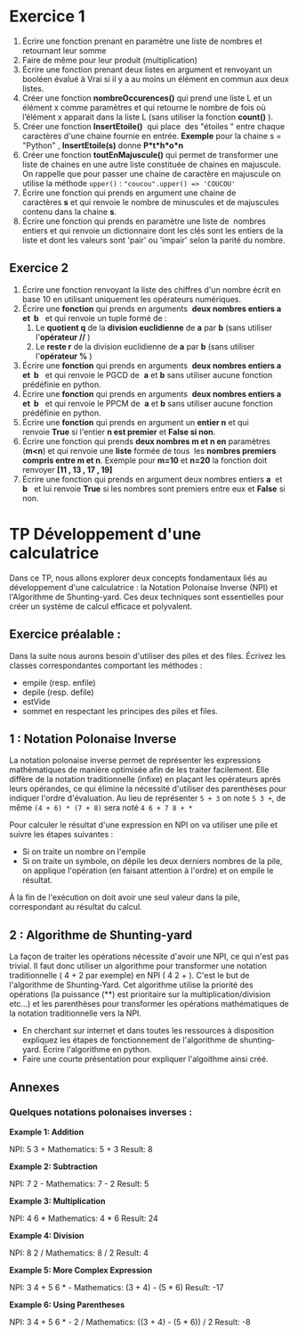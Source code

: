 # Exercice 1
1) Écrire une fonction prenant en paramètre une liste de nombres et retournant leur somme
2) Faire de même pour leur produit (multiplication)
3) Écrire une fonction prenant deux listes en argument et renvoyant un booléen évalué à Vrai si il y a au moins un élément en commun aux deux listes.
4) Créer une fonction **nombreOccurences()** qui prend une liste L et un élément x comme paramètres et qui retourne le nombre de fois où l’élément x apparait dans la liste L (sans utiliser la fonction **count()** ).
5) Créer une fonction **InsertEtoile()**  qui place  des "étoiles " entre chaque caractères d'une chaine fournie en entrée. **Exemple** pour la chaine s = "Python" , **InsertEtoile(s)** donne **P\*t\*h\*o\*n**
6) Créer une fonction **toutEnMajuscule()** qui permet de transformer une liste de chaines en une autre liste constituée de chaines en majuscule. On rappelle que pour passer une chaine de caractère en majuscule on utilise la méthode `upper()` : `"coucou".upper() => 'COUCOU'`
7) Écrire une fonction qui prends en argument une chaine de caractères **s** et qui renvoie le nombre de minuscules et de majuscules contenu dans la chaine **s**.
8) Écrire une fonction qui prends en paramètre une liste de  nombres entiers et qui renvoie un dictionnaire dont les clés sont les entiers de la liste et dont les valeurs sont 'pair' ou 'impair' selon la parité du nombre.

## Exercice 2
1) Écrire une fonction renvoyant la liste des chiffres d'un nombre écrit en base 10 en utilisant uniquement les opérateurs numériques.
2) Écrire une **fonction** qui prends en arguments  **deux nombres entiers a  et  b**   et qui renvoie un tuple formé de :
	1) Le **quotient q** de la **division euclidienne** de **a** par **b** (sans utiliser l'**opérateur //** )
	2) Le **reste r** de la division euclidienne de **a** par **b** (sans utiliser l'**opérateur %** )
3) Écrire une **fonction** qui prends en arguments  **deux nombres entiers a  et  b**   et qui renvoie le PGCD de  **a** et **b** sans utiliser aucune fonction prédéfinie en python.
4) Écrire une **fonction** qui prends en arguments  **deux nombres entiers a  et  b**   et qui renvoie le PPCM de  **a** et **b** sans utiliser aucune fonction prédéfinie en python.
5) Écrire une **fonction** qui prends en argument un **entier n** et qui renvoie **True** si l'entier **n est premier** et **False si non**.
6) Écrire une fonction qui prends **deux nombres m et n en** paramètres (**m<n**) et qui renvoie une **liste** formée de tous  les **nombres premiers compris entre m et n**. Exemple pour **m=10** et **n=20** la fonction doit renvoyer **[11 , 13 , 17 , 19]**
7) Écrire une fonction qui prends en argument deux nombres entiers **a**  et  **b**   et lui renvoie **True** si les nombres sont premiers entre eux et **False** si non.


# TP Développement d'une calculatrice
Dans ce TP, nous allons explorer deux concepts fondamentaux liés au développement d'une calculatrice : la Notation Polonaise Inverse (NPI) et l'Algorithme de Shunting-yard. Ces deux techniques sont essentielles pour créer un système de calcul efficace et polyvalent.

## Exercice préalable :
Dans la suite nous aurons besoin d'utiliser des piles et des files.
Écrivez les classes correspondantes comportant les méthodes :
- empile (resp. enfile)
- depile (resp. defile)
- estVide
- sommet
en respectant les principes des piles et files.

## 1 : Notation Polonaise Inverse
La notation polonaise inverse permet de représenter les expressions mathématiques de manière optimisée afin de les traiter facilement. Elle diffère de la notation traditionnelle (infixe) en plaçant les opérateurs après leurs opérandes, ce qui élimine la nécessité d'utiliser des parenthèses pour indiquer l'ordre d'évaluation.
Au lieu de représenter `5 + 3` on note `5 3 +`, de même `(4 + 6) * (7 + 8)` sera noté `4 6 + 7 8 + *`

Pour calculer le résultat d'une expression en NPI on va utiliser une pile et suivre les étapes suivantes :
- Si on traite un nombre on l'empile
- Si on traite un symbole, on dépile les deux derniers nombres de la pile, on applique l'opération (en faisant attention à l'ordre) et on empile le résultat. 

À la fin de l'exécution on doit avoir une seul valeur dans la pile, correspondant au résultat du calcul.


## 2 : Algorithme de Shunting-yard
La façon de traiter les opérations nécessite d'avoir une NPI, ce qui n'est pas trivial. Il faut donc utiliser un algorithme pour transformer une notation traditionnelle ( 4 + 2 par exemple) en NPI ( 4 2 + ).
C'est le but de l'algorithme de Shunting-Yard.
Cet algorithme utilise la priorité des opérations (la puissance (\*\*) est prioritaire sur la multiplication/division etc...) et les parenthèses pour transformer les opérations mathématiques de la notation traditionnelle vers la NPI.

- En cherchant sur internet et dans toutes les ressources à disposition expliquez les étapes de fonctionnement de l'algorithme de shunting-yard. Écrire l'algorithme en python. 
- Faire une courte présentation pour expliquer l'algoithme ainsi créé.


## Annexes
### Quelques notations polonaises inverses :
**Example 1: Addition**

NPI: 5 3 +
Mathematics: 5 + 3
Result: 8

**Example 2: Subtraction**

NPI: 7 2 -
Mathematics: 7 - 2
Result: 5

**Example 3: Multiplication**

NPI: 4 6 *
Mathematics: 4 * 6
Result: 24

**Example 4: Division**

NPI: 8 2 /
Mathematics: 8 / 2
Result: 4

**Example 5: More Complex Expression**

NPI: 3 4 + 5 6 * -
Mathematics: (3 + 4) - (5 * 6)
Result: -17

**Example 6: Using Parentheses**

NPI: 3 4 + 5 6 * - 2 /
Mathematics: ((3 + 4) - (5 * 6)) / 2
Result: -8
